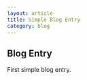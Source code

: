 ```yaml
---
layout: article
title: Simple Blog Entry
category: blog
---
```


Blog Entry
----------

First simple blog entry.
